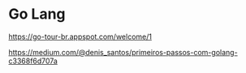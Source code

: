 # Go Lang

https://go-tour-br.appspot.com/welcome/1

https://medium.com/@denis_santos/primeiros-passos-com-golang-c3368f6d707a